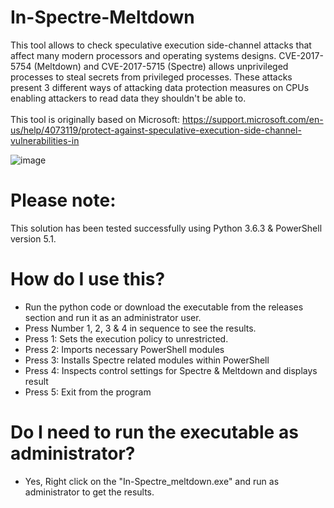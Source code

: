 # In-Spectre-Meltdown
This tool allows to check speculative execution side-channel attacks that affect many modern processors and operating systems designs. CVE-2017-5754 (Meltdown) and CVE-2017-5715 (Spectre) allows unprivileged processes to steal secrets from privileged processes. These attacks present 3 different ways of attacking data protection measures on CPUs enabling attackers to read data they shouldn't be able to. <br>
<br>
This tool is originally based on Microsoft: https://support.microsoft.com/en-us/help/4073119/protect-against-speculative-execution-side-channel-vulnerabilities-in 

![image](https://user-images.githubusercontent.com/3501170/34603779-710a93b6-f259-11e7-9707-f2145e106e46.png)

# Please note:
This solution has been tested successfully using Python 3.6.3 & PowerShell version 5.1.

# How do I use this?
- Run the python code or download the executable from the releases section and run it as an administrator user.
- Press Number 1, 2, 3 & 4 in sequence to see the results.
- Press 1: Sets the execution policy to unrestricted.
- Press 2: Imports necessary PowerShell modules
- Press 3: Installs Spectre related modules within PowerShell
- Press 4: Inspects control settings for Spectre & Meltdown and displays result
- Press 5: Exit from the program

# Do I need to run the executable as administrator?
- Yes, Right click on the "In-Spectre_meltdown.exe" and run as administrator to get the results.



